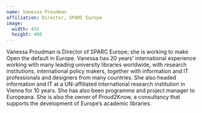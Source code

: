 ```yaml
---
name: Vanessa Proudman
affiliation: Director, SPARC Europe
image:
  width: 455
  height: 400
---
```


Vanessa Proudman is Director of SPARC Europe; she is working to make Open the default in Europe. Vanessa has 20 years’ international experience working with many leading university libraries worldwide, with research institutions, international policy makers, together with information and IT professionals and designers from many countries. She also headed information and IT at a UN-affiliated international research institution in Vienna for 10 years. She has also been programme and project manager to Europeana. She is also the owner of Proud2Know, a consultancy that supports the development of Europe’s academic libraries.
